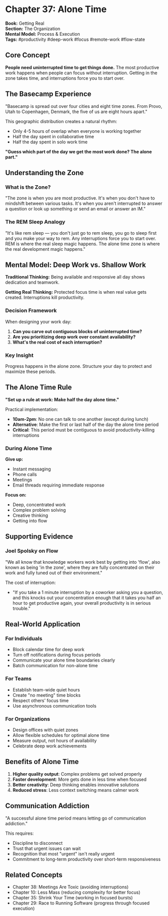 # Chapter 37: Alone Time

**Book:** Getting Real  
**Section:** The Organization  
**Mental Model:** Process & Execution  
**Tags:** #productivity #deep-work #focus #remote-work #flow-state

## Core Concept

**People need uninterrupted time to get things done.** The most productive work happens when people can focus without interruption. Getting in the zone takes time, and interruptions force you to start over.

## The Basecamp Experience

"Basecamp is spread out over four cities and eight time zones. From Provo, Utah to Copenhagen, Denmark, the five of us are eight hours apart."

This geographic distribution creates a natural rhythm:
- Only 4-5 hours of overlap when everyone is working together
- Half the day spent in collaborative time
- Half the day spent in solo work time

**"Guess which part of the day we get the most work done? The alone part."**

## Understanding the Zone

### What is the Zone?

"The zone is when you are most productive. It's when you don't have to mindshift between various tasks. It's when you aren't interrupted to answer a question or look up something or send an email or answer an IM."

### The REM Sleep Analogy

"It's like rem sleep — you don't just go to rem sleep, you go to sleep first and you make your way to rem. Any interruptions force you to start over. REM is where the real sleep magic happens. The alone time zone is where the real development magic happens."

## Mental Model: Deep Work vs. Shallow Work

**Traditional Thinking:** Being available and responsive all day shows dedication and teamwork.

**Getting Real Thinking:** Protected focus time is when real value gets created. Interruptions kill productivity.

### Decision Framework

When designing your work day:
1. **Can you carve out contiguous blocks of uninterrupted time?**
2. **Are you prioritizing deep work over constant availability?**
3. **What's the real cost of each interruption?**

### Key Insight

Progress happens in the alone zone. Structure your day to protect and maximize these periods.

## The Alone Time Rule

**"Set up a rule at work: Make half the day alone time."**

Practical implementation:
- **10am-2pm**: No one can talk to one another (except during lunch)
- **Alternative**: Make the first or last half of the day the alone time period
- **Critical**: This period must be contiguous to avoid productivity-killing interruptions

### During Alone Time

**Give up:**
- Instant messaging
- Phone calls
- Meetings
- Email threads requiring immediate response

**Focus on:**
- Deep, concentrated work
- Complex problem solving
- Creative thinking
- Getting into flow

## Supporting Evidence

### Joel Spolsky on Flow

"We all know that knowledge workers work best by getting into 'flow', also known as being 'in the zone', where they are fully concentrated on their work and fully tuned out of their environment."

The cost of interruption:
- "If you take a 1 minute interruption by a coworker asking you a question, and this knocks out your concentration enough that it takes you half an hour to get productive again, your overall productivity is in serious trouble."

## Real-World Application

### For Individuals
- Block calendar time for deep work
- Turn off notifications during focus periods
- Communicate your alone time boundaries clearly
- Batch communication for non-alone time

### For Teams
- Establish team-wide quiet hours
- Create "no meeting" time blocks
- Respect others' focus time
- Use asynchronous communication tools

### For Organizations
- Design offices with quiet zones
- Allow flexible schedules for optimal alone time
- Measure output, not hours of availability
- Celebrate deep work achievements

## Benefits of Alone Time

1. **Higher quality output**: Complex problems get solved properly
2. **Faster development**: More gets done in less time when focused
3. **Better creativity**: Deep thinking enables innovative solutions
4. **Reduced stress**: Less context switching means calmer work

## Communication Addiction

"A successful alone time period means letting go of communication addiction."

This requires:
- Discipline to disconnect
- Trust that urgent issues can wait
- Recognition that most "urgent" isn't really urgent
- Commitment to long-term productivity over short-term responsiveness

## Related Concepts

- Chapter 38: Meetings Are Toxic (avoiding interruptions)
- Chapter 10: Less Mass (reducing complexity for better focus)
- Chapter 35: Shrink Your Time (working in focused bursts)
- Chapter 29: Race to Running Software (progress through focused execution)